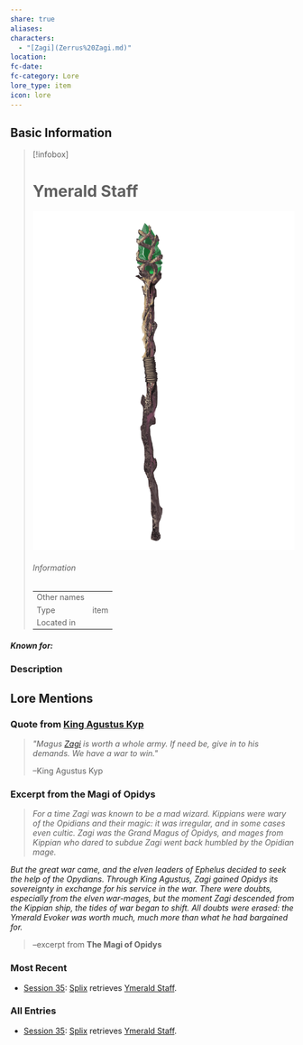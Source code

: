 ```yaml
---
share: true
aliases: 
characters:
  - "[Zagi](Zerrus%20Zagi.md)"
location: 
fc-date: 
fc-category: Lore
lore_type: item
icon: lore
---
```


## Basic Information
> [!infobox]
> # Ymerald Staff
> ![cover hsmall](../zzz_attachments/Ymerald%20Staff.png)
> ###### Information
> |   |  |
> | ---- | ---- |
> | Other names | |
> | Type|item|
> | Located in | |
##### Known for:
### Description
## Lore Mentions
### Quote from [King Agustus Kyp](Agustus%20Kyp.md)
> *"Magus [Zagi](Zerrus%20Zagi.md) is worth a whole army. If need be, give in to his demands. We have a war to win."*
>
> –King Agustus Kyp

### Excerpt from the Magi of Opidys
>*For a time Zagi was known to be a mad wizard. Kippians were wary of the Opidians and their magic: it was irregular, and in some cases even cultic. Zagi was the Grand Magus of Opidys, and mages from Kippian who dared to subdue Zagi went back humbled by the Opidian mage.*
>
*But the great war came, and the elven leaders of Ephelus decided to seek the help of the Opydians. Through King Agustus, Zagi gained Opidys its sovereignty in exchange for his service in the war. There were doubts, especially from the elven war-mages, but the moment Zagi descended from the Kippian ship, the tides of war began to shift. All doubts were erased: the Ymerald Evoker was worth much, much more than what he had bargained for.*
>
>–excerpt from **The Magi of Opidys**

### Most Recent
- [Session 35](Session%2035.md): [Splix](Spraugh%20'Splix'%20Calix.md) retrieves [Ymerald Staff](Ymerald%20Staff.md).

### All Entries
- [Session 35](Session%2035.md): [Splix](Spraugh%20'Splix'%20Calix.md) retrieves [Ymerald Staff](Ymerald%20Staff.md).
